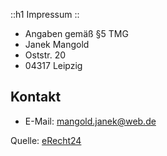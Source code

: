 ::h1
Impressum
::

- Angaben gemäß §5 TMG
- Janek Mangold
- Oststr. 20
- 04317 Leipzig

## Kontakt

- E-Mail: mangold.janek@web.de

Quelle: [eRecht24](https://www.e-recht24.de)
